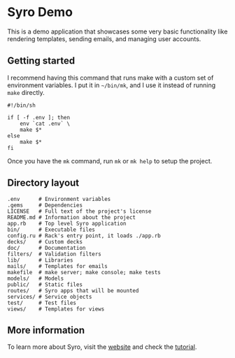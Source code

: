 Syro Demo
=========

This is a demo application that showcases some very basic functionality
like rendering templates, sending emails, and managing user accounts.

Getting started
---------------

I recommend having this command that runs make with a custom set
of environment variables. I put it in `~/bin/mk`, and I use it
instead of running `make` directly.

```
#!/bin/sh

if [ -f .env ]; then
	env `cat .env` \
	make $*
else
	make $*
fi
```

Once you have the `mk` command, run `mk` or `mk help` to setup the
project.

Directory layout
----------------

```
.env      # Environment variables
.gems     # Dependencies
LICENSE   # Full text of the project's license
README.md # Information about the project
app.rb    # Top level Syro application
bin/      # Executable files
config.ru # Rack's entry point, it loads ./app.rb
decks/    # Custom decks
doc/      # Documentation
filters/  # Validation filters
lib/      # Libraries
mails/    # Templates for emails
makefile  # make server; make console; make tests
models/   # Models
public/   # Static files
routes/   # Syro apps that will be mounted
services/ # Service objects
test/     # Test files
views/    # Templates for views
```

More information
----------------

To learn more about Syro, visit the [website][syro] and check the
[tutorial][tutorial].

[syro]: http://soveran.github.io/syro/
[tutorial]: http://files.soveran.com/syro/
